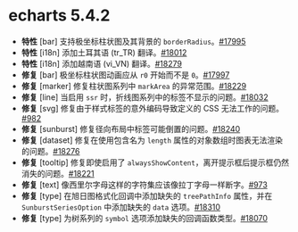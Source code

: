 # echarts 5.4.2

- **特性** [bar] 支持极坐标柱状图及其背景的 `borderRadius`。[#17995](https://github.com/apache/echarts/issues/17995)
- **特性** [i18n] 添加土耳其语 (tr_TR) 翻译。[#18012](https://github.com/apache/echarts/issues/18012)
- **特性** [i18n] 添加越南语 (vi_VN) 翻译。[#18279](https://github.com/apache/echarts/issues/18279)
- **修复** [bar] 极坐标柱状图动画应从 `r0` 开始而不是 `0`。[#17997](https://github.com/apache/echarts/issues/17997)
- **修复** [marker] 修复柱状图系列中 `markArea` 的异常范围。[#18229](https://github.com/apache/echarts/issues/18229)
- **修复** [line] 当启用 `ssr` 时，折线图系列中的标签不显示的问题。[#18032](https://github.com/apache/echarts/issues/18032)
- **修复** [svg] 修复由于样式标签的意外编码导致定义的 CSS 无法工作的问题。[#982](https://github.com/ecomfe/zrender/pull/982)
- **修复** [sunburst] 修复径向布局中标签可能倒置的问题。[#18240](https://github.com/apache/echarts/issues/18240)
- **修复** [dataset] 修复在使用包含名为 `length` 属性的对象数组时图表无法渲染的问题。[#18276](https://github.com/apache/echarts/issues/18276)
- **修复** [tooltip] 修复即使启用了 `alwaysShowContent`，离开提示框后提示框仍然消失的问题。[#18221](https://github.com/apache/echarts/issues/18221)
- **修复** [text] 像西里尔字母这样的字符集应该像拉丁字母一样断字。[#973](https://github.com/ecomfe/zrender/issues/973)
- **修复** [type] 在旭日图格式化回调中添加缺失的 `treePathInfo` 属性，并在 `SunburstSeriesOption` 中添加缺失的 `data` 选项。[#18310](https://github.com/apache/echarts/issues/18310)
- **修复** [type] 为树系列的 `symbol` 选项添加缺失的回调函数类型。[#18070](https://github.com/apache/echarts/issues/18070)
```